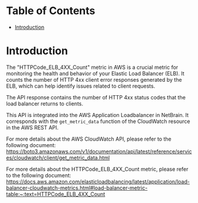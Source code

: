 # Table of Contents
- [Introduction](#introduction)


# Introduction <a name="introduction"></a>
The "HTTPCode_ELB_4XX_Count" metric in AWS is a crucial metric for monitoring the health and behavior of your Elastic Load Balancer (ELB). It counts the number of HTTP 4xx client error responses generated by the ELB, which can help identify issues related to client requests.

The API response contains the  number of HTTP 4xx status codes that the load balancer returns to clients.



This API is integrated into the AWS Application Loadbalancer in NetBrain. It corresponds with the `get_metric_data` function of the CloudWatch resource in the AWS REST API.





For more details about the AWS CloudWatch API, please refer to the following document: https://boto3.amazonaws.com/v1/documentation/api/latest/reference/services/cloudwatch/client/get_metric_data.html

For more details about the HTTPCode_ELB_4XX_Count metric, please refer to the following document: https://docs.aws.amazon.com/elasticloadbalancing/latest/application/load-balancer-cloudwatch-metrics.html#load-balancer-metric-table:~:text=HTTPCode_ELB_4XX_Count